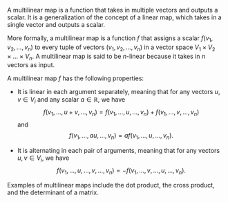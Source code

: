 A multilinear map is a function that takes in multiple vectors and outputs a scalar. It is a generalization of the concept of a linear map, which takes in a single vector and outputs a scalar.

More formally, a multilinear map is a function $f$ that assigns a scalar $f(v_1, v_2, \dots, v_n)$ to every tuple of vectors $(v_1, v_2, \dots, v_n)$ in a vector space $V_1 \times V_2 \times \dots \times V_n$. A multilinear map is said to be $n$-linear because it takes in $n$ vectors as input.

A multilinear map $f$ has the following properties:

-   It is linear in each argument separately, meaning that for any vectors $u, v \in V_i$ and any scalar $a \in \mathbb{R}$, we have $$f(v_1, \dots, u + v, \dots, v_n) = f(v_1, \dots, u, \dots, v_n) + f(v_1, \dots, v, \dots, v_n)$$ and $$f(v_1, \dots, a u, \dots, v_n) = a f(v_1, \dots, u, \dots, v_n).$$
    
-   It is alternating in each pair of arguments, meaning that for any vectors $u, v \in V_i$, we have $$f(v_1, \dots, u, \dots, v, \dots, v_n) = -f(v_1, \dots, v, \dots, u, \dots, v_n).$$
    

Examples of multilinear maps include the dot product, the cross product, and the determinant of a matrix.